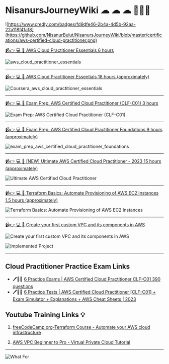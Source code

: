 # NisanursJourneyWiki ☁ ☁ ☁ 🥇🥇🥇

![https://www.credly.com/badges/fd9dfe46-2b4a-4d5b-92aa-22a118f41af8](https://github.com/NisanurBulut/NisanursJourneyWiki/blob/master/certifications/aws-certified-cloud-practitioner.png)

[📹👉 💻 🥇 AWS Cloud Practitioner Essentials 6 hours](https://explore.skillbuilder.aws/learn/course/134/aws-cloud-practitioner-essentials)

![aws_cloud_practitioner_essentials](https://github.com/NisanurBulut/NisanursJourneyWiki/blob/master/certifications/aws_skill_builder_134_3_1702104_1679318635_AWS_Course_Completion_Certificate.png)

<hr/>

[📹👉 💻 🥇 AWS Cloud Practitioner Essentials 18 hours (approximately)](https://www.coursera.org/learn/aws-cloud-practitioner-essentials)

![Coursera_aws_cloud_practitioner_essentials](https://github.com/NisanurBulut/NisanursJourneyWiki/blob/master/certifications/Coursera_aws_cloud_practitioner_essentials.png)

<hr/>

[📹👉 💻 🥇 Exam Prep: AWS Certified Cloud Practitioner (CLF-C01) 3 hours](https://explore.skillbuilder.aws/learn/course/9449/exam-prep-aws-certified-cloud-practitioner-clf-c01)

![Exam Prep: AWS Certified Cloud Practitioner (CLF-C01)](https://github.com/NisanurBulut/NisanursJourneyWiki/blob/master/certifications/exam_prep_aws_certified_cloud_practitioner_CLF_C01.png)

<hr/>

[📹👉 💻 🥇 Exam Prep: AWS Certified Cloud Practitioner Foundations 9 hours (approximately)](https://www.coursera.org/learn/cloud-practitioner-exam-prep)

![exam_prep_aws_certified_cloud_practitioner_foundations](https://github.com/NisanurBulut/NisanursJourneyWiki/blob/master/certifications/exam_prep_aws_certified_cloud_practitioner_foundations.png)

<hr/>

[📹👉 💻 🥇 [NEW] Ultimate AWS Certified Cloud Practitioner - 2023 15 hours (approximately)](https://www.udemy.com/share/103aFP3@58dnwSzJ7Vp1ydvYxVLY8p9FwdtL7_uJOUOXUxZG4t7frXw833z6l-uX20m88Obk/)

![Ultimate AWS Certified Cloud Practitioner](https://github.com/NisanurBulut/NisanursJourneyWiki/blob/master/certifications/udemy-certificate_[NEW]_Ultimate_AWS_Certified_Cloud_Practitioner_2023.jpg)

<hr/>

[📹👉 💻 🥇 Terraform Basics: Automate Provisioning of AWS EC2 Instances 1.5 hours (approximately)](https://www.coursera.org/learn/terraform-devops-aws-cloud-iac-ec2/home/info)

![Terraform Basics: Automate Provisioning of AWS EC2 Instances](https://github.com/NisanurBulut/NisanursJourneyWiki/blob/master/certifications/Coursera_Terraform_Basics_5LWKNG3GGEE4.png)

<hr/>

[📹👉 💻 🥇 Create your first custom VPC and its components in AWS](https://www.coursera.org/projects/create-your-first-custom-vpc-and-its-components-in-aws)

![Create your first custom VPC and its components in AWS](https://github.com/NisanurBulut/NisanursJourneyWiki/blob/master/certifications/create_your_first_custom_vpc_and_its_components_in_AWS.png)

![Implemented Project](https://github.com/NisanurBulut/NisanursJourneyWiki/blob/master/others/Architecture_Design.png.png)

<hr/>

## Cloud Practitioner Practice Exam Links

* 🖊📜⏰ [6 Practice Exams | AWS Certified Cloud Practitioner CLF-C01 390 questions](https://www.udemy.com/share/103aFZ3@20NlYOGR8lvcXcwk7G46XvLlHNrbX-PpCHwK4bmuMDq9h40fS0Q_5kWv6GkcMhMO/)
* 🖊📜⏰ [6 Practice Tests | AWS Certified Cloud Practitioner [CLF-C01] + Exam Simulator + Explanations + AWS Cheat Sheets | 2023](https://www.udemy.com/share/101Xl63@tC6AuCcOvXaZqJKUQv9B7Pmwsbk-fNXszhZVWLySGbG_Ux61A9xrPo-2VX3zTDrj/)


## Youtube Training Links 💡

<ol type="1">

<li> 

[freeCodeCamp.org-Terraform Course - Automate your AWS cloud infrastructure](https://www.youtube.com/watch?v=SLB_c_ayRMo)
</li>
<li> 

[AWS VPC Beginner to Pro - Virtual Private Cloud Tutorial](https://youtu.be/g2JOHLHh4rI) 
</li>
</ol>

<hr/>

![What For](https://github.com/NisanurBulut/NisanursJourneyWiki/blob/master/others/what_for.jpg)

